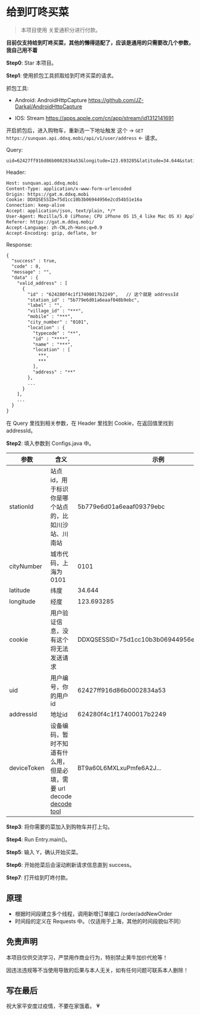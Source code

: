 # 给到叮咚买菜

> 本项目使用 关爱通积分进行付款。

**目前仅支持给到叮咚买菜，其他的懒得适配了，应该是通用的只需要改几个参数，我自己用不着**

**Step0**: Star 本项目。

**Step1**: 使用抓包工具抓取给到叮咚买菜的请求。

抓包工具:

- Android: AndroidHttpCapture https://github.com/JZ-Darkal/AndroidHttpCapture

- IOS: Stream https://apps.apple.com/cn/app/stream/id1312141691

开启抓包后，进入购物车，重新选一下地址触发 这个 -> `GET https://sunquan.api.ddxq.mobi/api/v1/user/address` <- 请求。

Query:

```txt
uid=62427ff916d86b0002834a53&longitude=123.693285&latitude=34.644&station_id=5b779e6d01a6eaaf09379ebc&city_number=0101&api_version=9.44.0&app_version=2.74.2&applet_source=&app_client_id=3&h5_source=gat&sharer_uid=&s_id=&openid=&device_token=BT9a60L6MXLxuPmfe6A2J%2FGN%2BOyrichLkaDQNbNssWgsAqF3zHtjLLvBzcK%2F1VsHAwYxD4ZYNII79tjxMMXqRew%3D%3D&source_type=5
```

Header:

```txt
Host: sunquan.api.ddxq.mobi
Content-Type: application/x-www-form-urlencoded
Origin: https://gat.m.ddxq.mobi
Cookie: DDXQSESSID=75d1cc10b3b06944956e2cd54b51e16a
Connection: keep-alive
Accept: application/json, text/plain, */*
User-Agent: Mozilla/5.0 (iPhone; CPU iPhone OS 15_4 like Mac OS X) AppleWebKit/605.1.15 (KHTML, like Gecko) Mobile/15E148 GatApp/4.3.5 com.guanaitong.Guanaitong/4.3.5.29 (iOS 15.4.0; iPhone/iPhone 12 mini/2340*1080; WWAN) Alamofire/4.8.2(language/cn)
Referer: https://gat.m.ddxq.mobi/
Accept-Language: zh-CN,zh-Hans;q=0.9
Accept-Encoding: gzip, deflate, br
```

Response:

```txt
{
  "success" : true,
  "code" : 0,
  "message" : "",
  "data" : {
    "valid_address" : [
      {
        "id" : "624280f4c1f17400017b2249",   // 这个就是 addressId
        "station_id" : "5b779e6d01a6eaaf048b9ebc",
        "label" : "",
        "village_id" : "***",
        "mobile" : "***",
        "city_number" : "0101",
        "location" : {
          "typecode" : "**",
          "id" : "****",
          "name" : "***",
          "location" : [
            ***,
            ***
          ],
          "address" : "**"
        },
        ...
      }
    ],
    ...
  }
}
```

在 Query 里找到相关参数，在 Header 里找到 Cookie，在返回值里找到 addressId。

**Step2**: 填入参数到 Configs.java 中。

|  参数   | 含义  | 示例  |
|  ----  | ----  | ----  |
| stationId | 站点 id，用于标识你是哪个站点的，比如川沙站、川南站 | 5b779e6d01a6eaaf09379ebc |
| cityNumber  | 城市代码，上海为 0101 | 0101 |
| latitude | 纬度 | 34.644 |
| longitude  | 经度 | 123.693285 |
| cookie | 用户验证信息，没有这个将无法发送请求 | DDXQSESSID=75d1cc10b3b06944956e2cd54b51e16a |
| uid  | 用户编号，你的用户 id | 62427ff916d86b0002834a53 |
| addressId  | 地址id | 624280f4c1f17400017b2249 |
| deviceToken | 设备编码，暂时不知道有什么用，但是必填，需要 url decode [decode tool](https://tool.chinaz.com/tools/urlencode.aspx) | BT9a60L6MXLxuPmfe6A2J... |

**Step3**: 将你需要的菜加入到购物车并打上勾。

**Step4**: Run Entry.main()。

**Step5**: 输入 Y，确认开始买菜。

**Step6**: 开始抢菜后会滚动刷新请求信息直到 success。

**Step7**: 打开给到叮咚付款。

## 原理

- 根据时间段建立多个线程，调用新增订单接口 /order/addNewOrder
- 时间段的定义在 Requests 中。（仅适用于上海，其他的时间段貌似不同）

## 免责声明

本项目仅供交流学习，严禁用作商业行为，特别禁止黄牛加价代抢等！

因违法违规等不当使用导致的后果与本人无关，如有任何问题可联系本人删除！

## 写在最后

祝大家平安度过疫情，不要在家饿着。 💗
